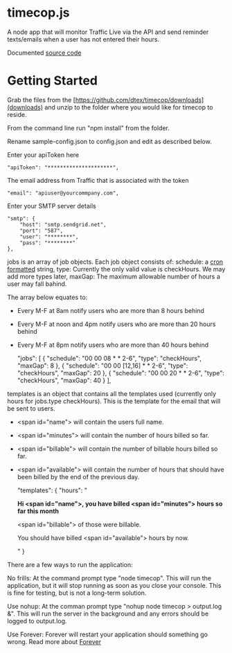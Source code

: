 timecop.js
==========

A node app that will monitor Traffic Live via the API and send reminder texts/emails when a user has not entered their hours.

Documented [source code](http://dtex.github.com/timecop/docs/timecop.html)

# Getting Started #

Grab the files from the [https://github.com/dtex/timecop/downloads](downloads) and unzip to the folder where you would like for timecop to reside.

From the command line run "npm install" from the folder.

Rename sample-config.json to config.json and edit as described below.

Enter your apiToken here

    "apiToken": "*********************",

The email address from Traffic that is associated with the token

    "email": "apiuser@yourcommpany.com",

Enter your SMTP server details

    "smtp": {
        "host": "smtp.sendgrid.net",
        "port": "587",
        "user": "********",
        "pass": "********"
    },
		
jobs is an array of job objects. Each job object consists of:
 schedule: a [cron formatted](http://www.nncron.ru/help/EN/working/cron-format.htm) string,
 type: Currently the only valid value is checkHours. We may add more types later,
 maxGap: The maximum allowable number of hours a user may fall bahind.
  
The array below equates to:
* Every M-F at 8am notify users who are more than 8 hours behind
* Every M-F at noon and 4pm notify users who are more than 20 hours behind
* Every M-F at 8pm notify users who are more than 40 hours behind  


    "jobs": [
        {
            "schedule": "00 00 08 * * 2-6",
            "type": "checkHours",
            "maxGap": 8
        },
        {
            "schedule": "00 00 [12,16] * * 2-6",
            "type": "checkHours",
            "maxGap": 20
        },
        {
            "schedule": "00 00 20 * * 2-6",
            "type": "checkHours",
            "maxGap": 40
        }
    ],
		
templates is an object that contains all the templates used (currently only hours for jobs.type checkHours). This is the template for the email that will be sent to users.
* <span id=\"name\"></span> will contain the users full name.
* <span id=\"minutes\"></span> will contain the number of hours billed so far.
* <span id=\"billable\"></span> will contain the number of billable hours billed so far.
* <span id=\"available\"></span> will contain the number of hours that should have been billed by the end of the previous day.


    "templates": {
        "hours": "<p><b>Hi <span id=\"name\"></span>, you have billed <span id=\"minutes\"></span> hours so far this month</b></p><p><span id=\"billable\"></span> of those were billable.</p><p>You should have billed <span id=\"available\"></span> hours by now.</p>"
    }
	
There are a few ways to run the application:

No frills: At the command prompt type "node timecop". This will run the application, but it will stop running as soon as you close your console. This is fine for testing, but is not a long-term solution.

Use nohup: At the comman prompt type "nohup node timecop > output.log &". This will run the server in the background and any errors should be logged to output.log. 

Use Forever: Forever will restart your application should something go wrong. Read more about [Forever](http://blog.nodejitsu.com/keep-a-nodejs-server-up-with-forever)

